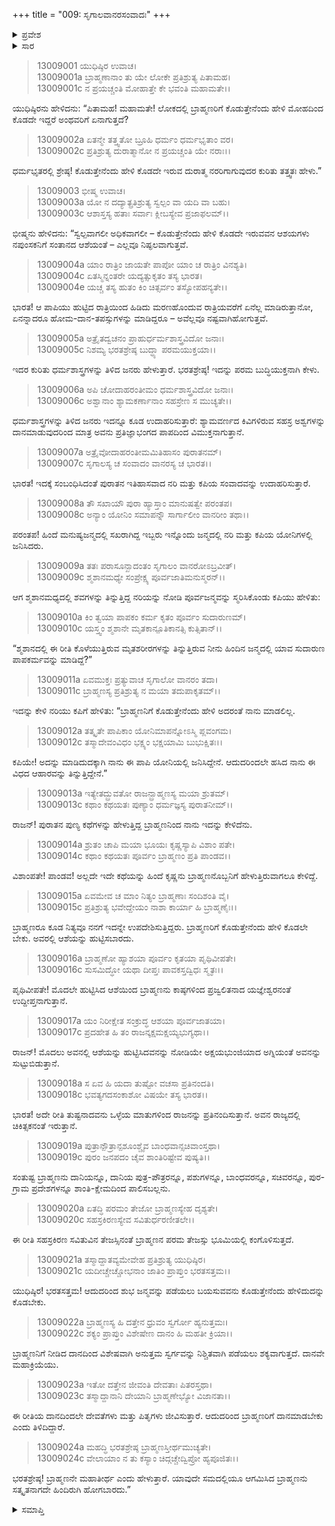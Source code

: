 +++
title = "009: ಸೃಗಾಲವಾನರಸಂವಾದಃ"
+++

<details><summary>ಪ್ರವೇಶ</summary>


।।   ಓಂ ಓಂ ನಮೋ ನಾರಾಯಣಾಯ।।   ಶ್ರೀ ವೇದವ್ಯಾಸಾಯ ನಮಃ ।।

ಶ್ರೀ ಕೃಷ್ಣದ್ವೈಪಾಯನ ವೇದವ್ಯಾಸ ವಿರಚಿತ  

**ಶ್ರೀ ಮಹಾಭಾರತ**

**ಅನುಶಾಸನ ಪರ್ವ**

**ದಾನಧರ್ಮ ಪರ್ವ**

**ಅಧ್ಯಾಯ 9**


</details>

<details><summary>ಸಾರ</summary>

“ಬ್ರಾಹ್ಮಣರಿಗೆ ಕೊಡುತ್ತೇನೆಂದು ಹೇಳಿ ಕೊಡದೇ ಇದ್ದವರಿಗೆ ಏನಾಗುತ್ತದೆ?” ಎಂಬ ಯುಧಿಷ್ಠಿರನ ಪ್ರಶ್ನೆಗೆ ಭೀಷ್ಮನು ನರಿ ಮತ್ತು ಕಪಿಯ ಸಂವಾದವನ್ನು ಉದಾಹರಿಸಿ, ಅಂಥವರು ಅಶುಭ ಯೋನಿಗಳಲ್ಲಿ ಜನ್ಮತಾಳುತ್ತಾರೆ ಎನ್ನುವುದು (1-24).


</details>


> 13009001 ಯುಧಿಷ್ಠಿರ ಉವಾಚ।  
13009001a ಬ್ರಾಹ್ಮಣಾನಾಂ ತು ಯೇ ಲೋಕೇ ಪ್ರತಿಶ್ರುತ್ಯ ಪಿತಾಮಹ।  
13009001c ನ ಪ್ರಯಚ್ಚಂತಿ ಮೋಹಾತ್ತೇ ಕೇ ಭವಂತಿ ಮಹಾಮತೇ।।

ಯುಧಿಷ್ಠಿರನು ಹೇಳಿದನು: “ಪಿತಾಮಹ! ಮಹಾಮತೇ! ಲೋಕದಲ್ಲಿ ಬ್ರಾಹ್ಮಣರಿಗೆ ಕೊಡುತ್ತೇನೆಂದು ಹೇಳಿ ಮೋಹದಿಂದ ಕೊಡದೇ ಇದ್ದರೆ ಅಂಥವರಿಗೆ ಏನಾಗುತ್ತದೆ?

> 13009002a ಏತನ್ಮೇ ತತ್ತ್ವತೋ ಬ್ರೂಹಿ ಧರ್ಮಂ ಧರ್ಮಭೃತಾಂ ವರ।  
13009002c ಪ್ರತಿಶ್ರುತ್ಯ ದುರಾತ್ಮಾನೋ ನ ಪ್ರಯಚ್ಚಂತಿ ಯೇ ನರಾಃ।।

ಧರ್ಮಭೃತರಲ್ಲಿ ಶ್ರೇಷ್ಠ! ಕೊಡುತ್ತೇನೆಂದು ಹೇಳಿ ಕೊಡದೇ ಇರುವ ದುರಾತ್ಮ ನರರಿಗಾಗುವುದರ ಕುರಿತು ತತ್ತ್ವತಃ ಹೇಳು.”

> 13009003 ಭೀಷ್ಮ ಉವಾಚ।  
13009003a ಯೋ ನ ದದ್ಯಾತ್ಪ್ರತಿಶ್ರುತ್ಯ ಸ್ವಲ್ಪಂ ವಾ ಯದಿ ವಾ ಬಹು।  
13009003c ಆಶಾಸ್ತಸ್ಯ ಹತಾಃ ಸರ್ವಾಃ ಕ್ಲೀಬಸ್ಯೇವ ಪ್ರಜಾಫಲಮ್।।

ಭೀಷ್ಮನು ಹೇಳಿದನು: “ಸ್ವಲ್ಪವಾಗಲೀ ಅಧಿಕವಾಗಲೀ – ಕೊಡುತ್ತೇನೆಂದು ಹೇಳಿ ಕೊಡದೇ ಇರುವವನ ಆಶಯಗಳು ನಪುಂಸಕನಿಗೆ ಸಂತಾನದ ಆಶೆಯಂತೆ – ಎಲ್ಲವೂ ನಿಷ್ಫಲವಾಗುತ್ತವೆ.

> 13009004a ಯಾಂ ರಾತ್ರಿಂ ಜಾಯತೇ ಪಾಪೋ ಯಾಂ ಚ ರಾತ್ರಿಂ ವಿನಶ್ಯತಿ।  
13009004c ಏತಸ್ಮಿನ್ನಂತರೇ ಯದ್ಯತ್ಸುಕೃತಂ ತಸ್ಯ ಭಾರತ।  
13009004e ಯಚ್ಚ ತಸ್ಯ ಹುತಂ ಕಿಂ ಚಿತ್ಸರ್ವಂ ತಸ್ಯೋಪಹನ್ಯತೇ।।

ಭಾರತ! ಆ ಪಾಪಿಯು ಹುಟ್ಟಿದ ರಾತ್ರಿಯಿಂದ ಹಿಡಿದು ಮರಣಹೊಂದುವ ರಾತ್ರಿಯವರೆಗೆ ಏನೆಲ್ಲ ಮಾಡಿರುತ್ತಾನೋ, ಏನನ್ನಾದರೂ ಹೋಮ-ದಾನ-ತಪಸ್ಸುಗಳನ್ನು ಮಾಡಿದ್ದರೂ – ಅವೆಲ್ಲವೂ ನಷ್ಟವಾಗಿಹೋಗುತ್ತವೆ.

> 13009005a ಅತ್ರೈತದ್ವಚನಂ ಪ್ರಾಹುರ್ಧರ್ಮಶಾಸ್ತ್ರವಿದೋ ಜನಾಃ।  
13009005c ನಿಶಮ್ಯ ಭರತಶ್ರೇಷ್ಠ ಬುದ್ಧ್ಯಾ ಪರಮಯುಕ್ತಯಾ।।

ಇದರ ಕುರಿತು ಧರ್ಮಶಾಸ್ತ್ರಗಳನ್ನು ತಿಳಿದ ಜನರು ಹೇಳುತ್ತಾರೆ. ಭರತಶ್ರೇಷ್ಠ! ಇದನ್ನು ಪರಮ ಬುದ್ಧಿಯುಕ್ತನಾಗಿ ಕೇಳು.

> 13009006a ಅಪಿ ಚೋದಾಹರಂತೀಮಂ ಧರ್ಮಶಾಸ್ತ್ರವಿದೋ ಜನಾಃ।  
13009006c ಅಶ್ವಾನಾಂ ಶ್ಯಾಮಕರ್ಣಾನಾಂ ಸಹಸ್ರೇಣ ಸ ಮುಚ್ಯತೇ।।

ಧರ್ಮಶಾಸ್ತ್ರಗಳನ್ನು ತಿಳಿದ ಜನರು ಇದನ್ನೂ ಕೂಡ ಉದಾಹರಿಸುತ್ತಾರೆ: ಶ್ಯಾಮವರ್ಣದ ಕಿವಿಗಳಿರುವ ಸಹಸ್ರ ಅಶ್ವಗಳನ್ನು ದಾನಮಾಡುವುದರಿಂದ ಮಾತ್ರ ಅವನು ಪ್ರತಿಜ್ಞಾಭಂಗದ ಪಾಪದಿಂದ ವಿಮುಕ್ತನಾಗುತ್ತಾನೆ.

> 13009007a ಅತ್ರೈವೋದಾಹರಂತೀಮಮಿತಿಹಾಸಂ ಪುರಾತನಮ್।  
13009007c ಸೃಗಾಲಸ್ಯ ಚ ಸಂವಾದಂ ವಾನರಸ್ಯ ಚ ಭಾರತ।।

ಭಾರತ! ಇದಕ್ಕೆ ಸಂಬಂಧಿಸಿದಂತೆ ಪುರಾತನ ಇತಿಹಾಸವಾದ ನರಿ ಮತ್ತು ಕಪಿಯ ಸಂವಾದವನ್ನು ಉದಾಹರಿಸುತ್ತಾರೆ.

> 13009008a ತೌ ಸಖಾಯೌ ಪುರಾ ಹ್ಯಾಸ್ತಾಂ ಮಾನುಷತ್ವೇ ಪರಂತಪ।  
13009008c ಅನ್ಯಾಂ ಯೋನಿಂ ಸಮಾಪನ್ನೌ ಸಾರ್ಗಾಲೀಂ ವಾನರೀಂ ತಥಾ।।

ಪರಂತಪ! ಹಿಂದೆ ಮನುಷ್ಯಜನ್ಮದಲ್ಲಿ ಸಖರಾಗಿದ್ದ ಇಬ್ಬರು ಇನ್ನೊಂದು ಜನ್ಮದಲ್ಲಿ ನರಿ ಮತ್ತು ಕಪಿಯ ಯೋನಿಗಳಲ್ಲಿ ಜನಿಸಿದರು.

> 13009009a ತತಃ ಪರಾಸೂನ್ಖಾದಂತಂ ಸೃಗಾಲಂ ವಾನರೋಽಬ್ರವೀತ್।  
13009009c ಶ್ಮಶಾನಮಧ್ಯೇ ಸಂಪ್ರೇಕ್ಷ್ಯ ಪೂರ್ವಜಾತಿಮನುಸ್ಮರನ್।।

ಆಗ ಶ್ಮಶಾನಮಧ್ಯದಲ್ಲಿ ಶವಗಳನ್ನು ತಿನ್ನುತ್ತಿದ್ದ ನರಿಯನ್ನು ನೋಡಿ ಪೂರ್ವಜನ್ಮವನ್ನು ಸ್ಮರಿಸಿಕೊಂಡು ಕಪಿಯು ಹೇಳಿತು:

> 13009010a ಕಿಂ ತ್ವಯಾ ಪಾಪಕಂ ಕರ್ಮ ಕೃತಂ ಪೂರ್ವಂ ಸುದಾರುಣಮ್।  
13009010c ಯಸ್ತ್ವಂ ಶ್ಮಶಾನೇ ಮೃತಕಾನ್ಪೂತಿಕಾನತ್ಸಿ ಕುತ್ಸಿತಾನ್।।

“ಶ್ಮಶಾನದಲ್ಲಿ ಈ ರೀತಿ ಕೊಳೆಯುತ್ತಿರುವ ಮೃತಶರೀರಗಳನ್ನು ತಿನ್ನುತ್ತಿರುವ ನೀನು ಹಿಂದಿನ ಜನ್ಮದಲ್ಲಿ ಯಾವ ಸುದಾರುಣ ಪಾಪಕರ್ಮವನ್ನು ಮಾಡಿದ್ದೆ?”

> 13009011a ಏವಮುಕ್ತಃ ಪ್ರತ್ಯುವಾಚ ಸೃಗಾಲೋ ವಾನರಂ ತದಾ।  
13009011c ಬ್ರಾಹ್ಮಣಸ್ಯ ಪ್ರತಿಶ್ರುತ್ಯ ನ ಮಯಾ ತದುಪಾಕೃತಮ್।।

ಇದನ್ನು ಕೇಳಿ ನರಿಯು ಕಪಿಗೆ ಹೇಳಿತು: “ಬ್ರಾಹ್ಮಣನಿಗೆ ಕೊಡುತ್ತೇನೆಂದು ಹೇಳಿ ಅದರಂತೆ ನಾನು ಮಾಡಲಿಲ್ಲ.

> 13009012a ತತ್ಕೃತೇ ಪಾಪಿಕಾಂ ಯೋನಿಮಾಪನ್ನೋಽಸ್ಮಿ ಪ್ಲವಂಗಮ।  
13009012c ತಸ್ಮಾದೇವಂವಿಧಂ ಭಕ್ಷ್ಯಂ ಭಕ್ಷಯಾಮಿ ಬುಭುಕ್ಷಿತಃ।।

ಕಪಿಯೇ! ಅದನ್ನು ಮಾಡಿದುದಕ್ಕಾಗಿ ನಾನು ಈ ಪಾಪಿ ಯೋನಿಯಲ್ಲಿ ಜನಿಸಿದ್ದೇನೆ. ಆದುದರಿಂದಲೇ ಹಸಿದ ನಾನು ಈ ವಿಧದ ಆಹಾರವನ್ನು ತಿನ್ನುತ್ತಿದ್ದೇನೆ.”

> 13009013a ಇತ್ಯೇತದ್ಬ್ರುವತೋ ರಾಜನ್ಬ್ರಾಹ್ಮಣಸ್ಯ ಮಯಾ ಶ್ರುತಮ್।  
13009013c ಕಥಾಂ ಕಥಯತಃ ಪುಣ್ಯಾಂ ಧರ್ಮಜ್ಞಸ್ಯ ಪುರಾತನೀಮ್।।

ರಾಜನ್! ಪುರಾತನ ಪುಣ್ಯ ಕಥೆಗಳನ್ನು ಹೇಳುತ್ತಿದ್ದ ಬ್ರಾಹ್ಮಣನಿಂದ ನಾನು ಇದನ್ನು ಕೇಳಿದೆನು.

> 13009014a ಶ್ರುತಂ ಚಾಪಿ ಮಯಾ ಭೂಯಃ ಕೃಷ್ಣಸ್ಯಾಪಿ ವಿಶಾಂ ಪತೇ।  
13009014c ಕಥಾಂ ಕಥಯತಃ ಪೂರ್ವಂ ಬ್ರಾಹ್ಮಣಂ ಪ್ರತಿ ಪಾಂಡವ।।

ವಿಶಾಂಪತೇ! ಪಾಂಡವ! ಅಲ್ಲದೇ ಇದೇ ಕಥೆಯನ್ನು ಹಿಂದೆ ಕೃಷ್ಣನು ಬ್ರಾಹ್ಮಣನೊಬ್ಬನಿಗೆ ಹೇಳುತ್ತಿರುವಾಗಲೂ ಕೇಳಿದ್ದೆ.

> 13009015a ಏವಮೇವ ಚ ಮಾಂ ನಿತ್ಯಂ ಬ್ರಾಹ್ಮಣಾಃ ಸಂದಿಶಂತಿ ವೈ।  
13009015c ಪ್ರತಿಶ್ರುತ್ಯ ಭವೇದ್ದೇಯಂ ನಾಶಾ ಕಾರ್ಯಾ ಹಿ ಬ್ರಾಹ್ಮಣೈಃ।।

ಬ್ರಾಹ್ಮಣರೂ ಕೂಡ ನಿತ್ಯವೂ ನನಗೆ ಇದನ್ನೇ ಉಪದೇಶಿಸುತ್ತಿದ್ದರು. ಬ್ರಾಹ್ಮಣರಿಗೆ ಕೊಡುತ್ತೇನೆಂದು ಹೇಳಿ ಕೊಡಲೇ ಬೇಕು. ಅವರಲ್ಲಿ ಆಶೆಯನ್ನು ಹುಟ್ಟಿಸಬಾರದು.

> 13009016a ಬ್ರಾಹ್ಮಣೋ ಹ್ಯಾಶಯಾ ಪೂರ್ವಂ ಕೃತಯಾ ಪೃಥಿವೀಪತೇ।  
13009016c ಸುಸಮಿದ್ಧೋ ಯಥಾ ದೀಪ್ತಃ ಪಾವಕಸ್ತದ್ವಿಧಃ ಸ್ಮೃತಃ।।

ಪೃಥಿವೀಪತೇ! ಮೊದಲೇ ಹುಟ್ಟಿಸಿದ ಆಶೆಯಿಂದ ಬ್ರಾಹ್ಮಣನು ಕಾಷ್ಠಗಳಿಂದ ಪ್ರಜ್ವಲಿತನಾದ ಯಜ್ಞೇಶ್ವರನಂತೆ ಉದ್ದೀಪ್ತನಾಗುತ್ತಾನೆ.

> 13009017a ಯಂ ನಿರೀಕ್ಷೇತ ಸಂಕ್ರುದ್ಧ ಆಶಯಾ ಪೂರ್ವಜಾತಯಾ।  
13009017c ಪ್ರದಹೇತ ಹಿ ತಂ ರಾಜನ್ಕಕ್ಷಮಕ್ಷಯ್ಯಭುಗ್ಯಥಾ।।


ರಾಜನ್! ಮೊದಲು ಅವನಲ್ಲಿ ಆಶೆಯನ್ನು ಹುಟ್ಟಿಸಿದವನನ್ನು ನೋಡಿಯೇ ಅಕ್ಷಯಭುಂಜಿಯಾದ ಅಗ್ನಿಯಂತೆ ಅವನನ್ನು ಸುಟ್ಟುಬಿಡುತ್ತಾನೆ.

> 13009018a ಸ ಏವ ಹಿ ಯದಾ ತುಷ್ಟೋ ವಚಸಾ ಪ್ರತಿನಂದತಿ।  
13009018c ಭವತ್ಯಗದಸಂಕಾಶೋ ವಿಷಯೇ ತಸ್ಯ ಭಾರತ।।

ಭಾರತ! ಅದೇ ರೀತಿ ತುಷ್ಟನಾದವನು ಒಳ್ಳೆಯ ಮಾತುಗಳಿಂದ ರಾಜನನ್ನು ಪ್ರತಿನಂದಿಸುತ್ತಾನೆ. ಅವನ ರಾಜ್ಯದಲ್ಲಿ ಚಿಕಿತ್ಸಕನಂತೆ ಇರುತ್ತಾನೆ.

> 13009019a ಪುತ್ರಾನ್ಪೌತ್ರಾನ್ಪಶೂಂಶ್ಚೈವ ಬಾಂಧವಾನ್ಸಚಿವಾಂಸ್ತಥಾ।  
13009019c ಪುರಂ ಜನಪದಂ ಚೈವ ಶಾಂತಿರಿಷ್ಟೇವ ಪುಷ್ಯತಿ।।

ಸಂತುಷ್ಟ ಬ್ರಾಹ್ಮಣನು ದಾನಿಯನ್ನೂ, ದಾನಿಯ ಪುತ್ರ-ಪೌತ್ರರನ್ನೂ, ಪಶುಗಳನ್ನೂ, ಬಾಂಧವರನ್ನೂ, ಸಚಿವರನ್ನೂ, ಪುರ-ಗ್ರಾಮ ಪ್ರದೇಶಗಳನ್ನೂ ಶಾಂತಿ-ಕ್ಷೇಮದಿಂದ ಪಾಲಿಸಬಲ್ಲನು.

> 13009020a ಏತದ್ಧಿ ಪರಮಂ ತೇಜೋ ಬ್ರಾಹ್ಮಣಸ್ಯೇಹ ದೃಶ್ಯತೇ।  
13009020c ಸಹಸ್ರಕಿರಣಸ್ಯೇವ ಸವಿತುರ್ಧರಣೀತಲೇ।।

ಈ ರೀತಿ ಸಹಸ್ರಕಿರಣ ಸವಿತುವಿನ ತೇಜಸ್ಸಿನಂತೆ ಬ್ರಾಹ್ಮಣನ ಪರಮ ತೇಜಸ್ಸು ಭೂಮಿಯಲ್ಲಿ ಕಂಗೊಳಿಸುತ್ತದೆ.

> 13009021a ತಸ್ಮಾದ್ದಾತವ್ಯಮೇವೇಹ ಪ್ರತಿಶ್ರುತ್ಯ ಯುಧಿಷ್ಠಿರ।  
13009021c ಯದೀಚ್ಚೇಚ್ಚೋಭನಾಂ ಜಾತಿಂ ಪ್ರಾಪ್ತುಂ ಭರತಸತ್ತಮ।।

ಯುಧಿಷ್ಠಿರ! ಭರತಸತ್ತಮ! ಆದುದರಿಂದ ಶುಭ ಜನ್ಮವನ್ನು ಪಡೆಯಲು ಬಯಸುವವನು ಕೊಡುತ್ತೇನೆಂದು ಹೇಳಿದುದನ್ನು ಕೊಡಬೇಕು.

> 13009022a ಬ್ರಾಹ್ಮಣಸ್ಯ ಹಿ ದತ್ತೇನ ಧ್ರುವಂ ಸ್ವರ್ಗೋ ಹ್ಯನುತ್ತಮಃ।  
13009022c ಶಕ್ಯಂ ಪ್ರಾಪ್ತುಂ ವಿಶೇಷೇಣ ದಾನಂ ಹಿ ಮಹತೀ ಕ್ರಿಯಾ।।

ಬ್ರಾಹ್ಮಣನಿಗೆ ನೀಡಿದ ದಾನದಿಂದ ವಿಶೇಷವಾಗಿ ಅನುತ್ತಮ ಸ್ವರ್ಗವನ್ನು ನಿಶ್ಚಿತವಾಗಿ ಪಡೆಯಲು ಶಕ್ಯವಾಗುತ್ತದೆ. ದಾನವೇ ಮಹಾಕ್ರಿಯೆಯು.

> 13009023a ಇತೋ ದತ್ತೇನ ಜೀವಂತಿ ದೇವತಾಃ ಪಿತರಸ್ತಥಾ।  
13009023c ತಸ್ಮಾದ್ದಾನಾನಿ ದೇಯಾನಿ ಬ್ರಾಹ್ಮಣೇಭ್ಯೋ ವಿಜಾನತಾ।।

ಈ ರೀತಿಯ ದಾನದಿಂದಲೇ ದೇವತೆಗಳು ಮತ್ತು ಪಿತೃಗಳು ಜೀವಿಸುತ್ತಾರೆ. ಆದುದರಿಂದ ಬ್ರಾಹ್ಮಣರಿಗೆ ದಾನಮಾಡಬೇಕು ಎಂದು ತಿಳಿದಿದ್ದಾರೆ.

> 13009024a ಮಹದ್ಧಿ ಭರತಶ್ರೇಷ್ಠ ಬ್ರಾಹ್ಮಣಸ್ತೀರ್ಥಮುಚ್ಯತೇ।  
13009024c ವೇಲಾಯಾಂ ನ ತು ಕಸ್ಯಾಂ ಚಿದ್ಗಚ್ಚೇದ್ವಿಪ್ರೋ ಹ್ಯಪೂಜಿತಃ।।

ಭರತಶ್ರೇಷ್ಠ! ಬ್ರಾಹ್ಮಣನೇ ಮಹಾತೀರ್ಥ ಎಂದು ಹೇಳುತ್ತಾರೆ. ಯಾವುದೇ ಸಮದಲ್ಲಿಯೂ ಆಗಮಿಸಿದ ಬ್ರಾಹ್ಮಣನು ಸತ್ಕೃತನಾಗದೇ ಹಿಂದಿರುಗಿ ಹೋಗಬಾರದು.”



<details><summary>ಸಮಾಪ್ತಿ</summary>


ಇತಿ ಶ್ರೀಮಹಾಭಾರತೇ ಅನುಶಾಸನ ಪರ್ವಣಿ ದಾನಧರ್ಮ ಪರ್ವಣಿ ಸೃಗಾಲವಾನರಸಂವಾದೇ ನವಮೋಽಧ್ಯಾಯಃ।।  
ಇದು ಶ್ರೀಮಹಾಭಾರತದಲ್ಲಿ ಅನುಶಾಸನ ಪರ್ವದಲ್ಲಿ ದಾನಧರ್ಮ ಪರ್ವದಲ್ಲಿ ಸೃಗಾಲವಾನರಸಂವಾದ ಎನ್ನುವ ಒಂಭತ್ತನೇ ಅಧ್ಯಾಯವು.



</details>
